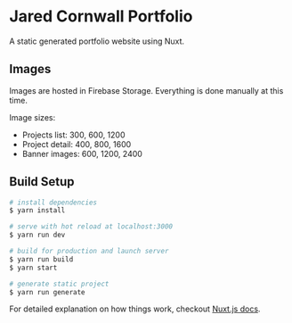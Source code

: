 # Jared Cornwall Portfolio

A static generated portfolio website using Nuxt.

## Images

Images are hosted in Firebase Storage. Everything is done manually at this time.

Image sizes:

- Projects list: 300, 600, 1200
- Project detail: 400, 800, 1600
- Banner images: 600, 1200, 2400

## Build Setup

``` bash
# install dependencies
$ yarn install

# serve with hot reload at localhost:3000
$ yarn run dev

# build for production and launch server
$ yarn run build
$ yarn start

# generate static project
$ yarn run generate
```

For detailed explanation on how things work, checkout [Nuxt.js docs](https://nuxtjs.org).
